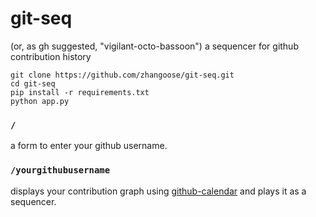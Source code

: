 git-seq
===

(or, as gh suggested, "vigilant-octo-bassoon") a sequencer for github contribution history

```
git clone https://github.com/zhangoose/git-seq.git
cd git-seq
pip install -r requirements.txt
python app.py
```

### `/`

a form to enter your github username.

### `/yourgithubusername`

displays your contribution graph using [github-calendar](https://github.com/IonicaBizau/github-calendar) and plays it as a sequencer.
